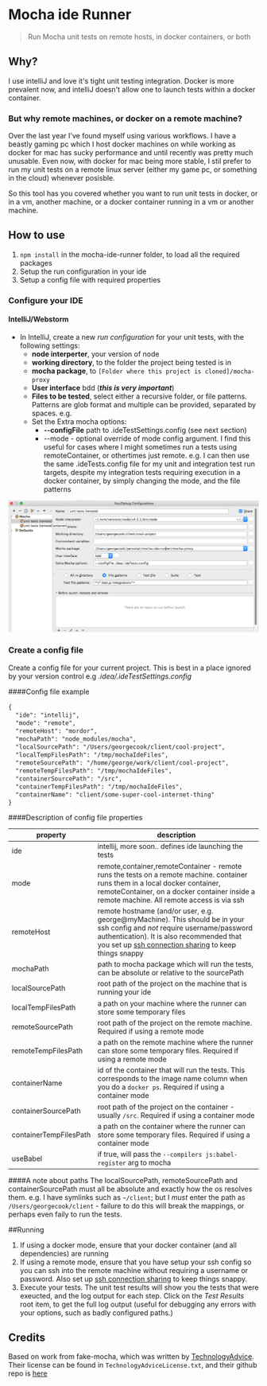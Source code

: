 # Mocha ide Runner

> Run Mocha unit tests on remote hosts, in docker containers, or both

## Why?
I use intelliJ and love it's tight unit testing integration. Docker is more prevalent now, and
intelliJ doesn't allow one to launch tests within a docker container.

### But why remote machines, or docker on a remote machine?
Over the last year I've found myself using various workflows. I have a beastly gaming pc which I
host docker machines on while working as docker for mac has sucky performance and until recently
was pretty much unusable. Even now, with docker for mac being more stable, I stil prefer to run
my unit tests on a remote linux server (either my game pc, or something in the cloud) whenever
posisble.

So this tool has you covered whether you want to run unit tests in docker, or in a vm, another
machine, or a docker container running in a vm or another machine.

## How to use

1. `npm install` in the mocha-ide-runner folder, to load all the required packages
1. Setup the run configuration in your ide
1. Setup a config file with required properties 


### Configure your IDE
#### IntelliJ/Webstorm
  * In IntelliJ, create a new _run configuration_ for your unit tests, with the following settings:
    * __node interperter__, your version of node
    * __working directory__, to the folder the project being tested is in
    * __mocha package__, to `[Folder where this project is cloned]/mocha-proxy`
    * __User interface__ bdd (__*this is very important*__)
    * __Files to be tested__, select either a recursive folder, or file patterns. Patterns are
    glob format and multiple can be provided, separated by spaces. e.g.
    * Set the Extra mocha options:
      * __--configFile__ path to .ideTestSettings.config (see next section)
      * --mode - optional override of mode config argument. I find this useful for cases where I might sometimes run a tests using remoteContainer, or othertimes just remote. e.g. I can then use the same .ideTests.config file for my unit and integration test run targets, despite my integration tests requiring execution in a docker container, by simply changing the mode, and the file patterns

![settings.png](settings.png)


### Create a config file

Create a config file for your current project. This is best in a place ignored by your version control e.g *.idea/.ideTestSettings.config* 
  
####Config file example

```
{
  "ide": "intellij",
  "mode": "remote",
  "remoteHost": "mordor",
  "mochaPath": "node_modules/mocha",
  "localSourcePath": "/Users/georgecook/client/cool-project",
  "localTempFilesPath": "/tmp/mochaIdeFiles",
  "remoteSourcePath": "/home/george/work/client/cool-project",
  "remoteTempFilesPath": "/tmp/mochaIdeFiles",
  "containerSourcePath": "/src",
  "containerTempFilesPath": "/tmp/mochaIdeFiles",
  "containerName": "client/some-super-cool-internet-thing"
}
```

####Description of config file properties

|  property | description  | 
|---|---|
|  ide | intellij, more soon.. defines ide launching the tests |
|  mode | remote,container,remoteContainer - remote runs the tests on a remote machine. container runs them in a local docker container, remoteContainer, on a docker container inside a remote machine. All remote access is via ssh |
|  remoteHost | remote hostname (and/or user, e.g. george@myMachine). This should be in your ssh config and _not_ require username/password authentication). It is also recommended that you set up [ssh connection sharing](https://puppet.com/blog/speed-up-ssh-by-reusing-connections) to keep things snappy | 
|  mochaPath | path to mocha package which will run the tests, can be absolute or relative to the sourcePath |
|  localSourcePath | root path of the project on the machine that is running your ide  |
|  localTempFilesPath | a path on your machine where the runner can store some temporary files  |
|  remoteSourcePath | root path of the project on the remote machine. Required if using a remote mode  |
|  remoteTempFilesPath | a path on the remote machine where the runner can store some temporary files. Required if using a remote mode  |
|  containerName | id of the container that will run the tests. This corresponds to the image name column when you do a `docker ps`.  Required if using a container mode  |
|  containerSourcePath | root path of the project on the container - usually `/src`. Required if using a container mode  |
|  containerTempFilesPath | a path on the container where the runner can store some temporary files. Required if using a container mode  |
|  useBabel | if true, will pass the `--compilers js:babel-register` arg to mocha |

####A note about paths
The localSourcePath, remoteSourcePath and containerSourcePath must all be absolute and exactly how the os resolves them. e.g. I have symlinks such as `~/client`; but I _must_ enter the path as `/Users/georgecook/client` - failure to do this will break the mappings, or perhaps even faily to run the tests.

##Running

  1. If using a docker mode, ensure that your docker container (and all dependencies) are running
  1. If using a remote mode, ensure that you have setup your ssh config so you can ssh into the remote machine without requiring a username or password. Also set up [ssh connection sharing](https://puppet.com/blog/speed-up-ssh-by-reusing-connections) to keep things snappy.
  1. Execute your tests. The unit test results will show you the tests that were exeucted, and the log output for each step. Click on the *Test Results* root item, to get the full log output (useful for debugging any errors with your options, such as badly configured paths.)
      


## Credits
Based on work from fake-mocha, which was written by [TechnologyAdvice](http://technologyadvice.com).
Their license can be found in `TechnologyAdviceLicense.txt`, and their github repo is [here](https://github.com/TechnologyAdvice/fake-mocha)
